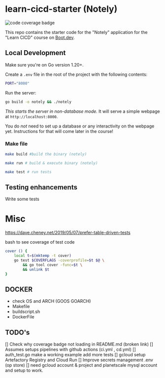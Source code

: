 # learn-cicd-starter (Notely)

![code coverage badge](https://github.com/arechste/learn-ci-starter/actions/workflows/ci/badge.svg)

This repo contains the starter code for the "Notely" application for the "Learn CICD" course on [Boot.dev](https://boot.dev).

## Local Development

Make sure you're on Go version 1.20+.

Create a `.env` file in the root of the project with the following contents:

```bash
PORT="8000"
```

Run the server:

```bash
go build -o notely && ./notely
```

*This starts the server in non-database mode.* It will serve a simple webpage at `http://localhost:8000`.

You do *not* need to set up a database or any interactivity on the webpage yet. Instructions for that will come later in the course!

### Make file

```bash
make build #build the binary (notely)
```

```bash
make run # build & execute binary (notely)
```

```bash
make test # run tests
```
## Testing enhancements
Write some tests 

# Misc
https://dave.cheney.net/2019/05/07/prefer-table-driven-tests

bash to see coverage of test code 
```bash
cover () {
    local t=$(mktemp -t cover)
    go test $COVERFLAGS -coverprofile=$t $@ \
        && go tool cover -func=$t \
        && unlink $t
}
```

## DOCKER

- check OS and ARCH (GOOS GOARCH)
- Makefile
- buildscript.sh
- DockerFile

## TODO's

[] Check why coverage badge not loading in README.md (broken link)
[] Assumes setups pipelines with github actions (ci.yml , cd.yml)
[] auth_test.go make a working example add more tests 
[] gcloud setup Artefactory Registry and Cloud Run
[] Improve secrets management .env (op store)
[] need gcloud account & project and planetscale mysql account and setup to work.
